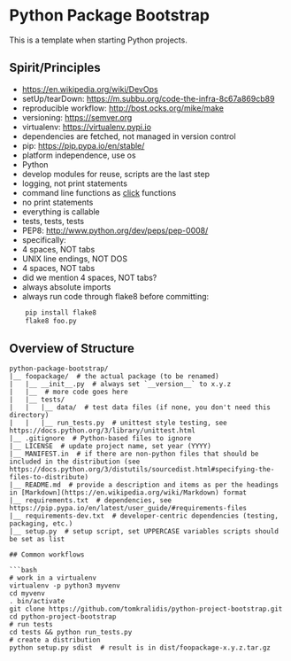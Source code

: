 # Python Package Bootstrap

This is a template when starting Python projects.

## Spirit/Principles

- https://en.wikipedia.org/wiki/DevOps
- setUp/tearDown: https://m.subbu.org/code-the-infra-8c67a869cb89
- reproducible workflow: http://bost.ocks.org/mike/make
- versioning: https://semver.org
- virtualenv: https://virtualenv.pypi.io
- dependencies are fetched, not managed in version control
 - pip: https://pip.pypa.io/en/stable/
- platform independence, use os
- Python
 - develop modules for reuse, scripts are the last step
 - logging, not print statements
  - command line functions as [click](http://click.pocoo.org/5/) functions
  - no print statements
   - everything is callable
 - tests, tests, tests
 - PEP8: http://www.python.org/dev/peps/pep-0008/
  - specifically:
   - 4 spaces, NOT tabs
   - UNIX line endings, NOT DOS
   - 4 spaces, NOT tabs
   - did we mention 4 spaces, NOT tabs?
   - always absolute imports
   - always run code through flake8 before committing:
```bash
    pip install flake8
    flake8 foo.py
```

## Overview of Structure

```
python-package-bootstrap/
|__ foopackage/  # the actual package (to be renamed)
|   |__ __init__.py  # always set `__version__` to x.y.z 
|   |__  # more code goes here
|   |__ tests/
|   |   |__ data/  # test data files (if none, you don't need this directory)
|   |   |__ run_tests.py  # unittest style testing, see https://docs.python.org/3/library/unittest.html
|__ .gitignore  # Python-based files to ignore
|__ LICENSE  # update project name, set year (YYYY)
|__ MANIFEST.in  # if there are non-python files that should be included in the distribution (see https://docs.python.org/3/distutils/sourcedist.html#specifying-the-files-to-distribute)
|__ README.md  # provide a description and items as per the headings in [Markdown](https://en.wikipedia.org/wiki/Markdown) format
|__ requirements.txt  # dependencies, see https://pip.pypa.io/en/latest/user_guide/#requirements-files
|__ requirements-dev.txt  # developer-centric dependencies (testing, packaging, etc.)
|__ setup.py  # setup script, set UPPERCASE variables scripts should be set as list

## Common workflows

```bash
# work in a virtualenv
virtualenv -p python3 myvenv
cd myvenv
. bin/activate
git clone https://github.com/tomkralidis/python-project-bootstrap.git
cd python-project-bootstrap
# run tests
cd tests && python run_tests.py
# create a distribution
python setup.py sdist  # result is in dist/foopackage-x.y.z.tar.gz
```
